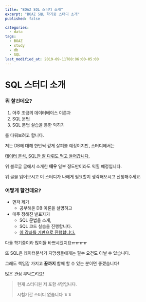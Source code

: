 ```yaml
---
title: "BOAZ SQL 스터디 소개"
excerpt: "BOAZ SQL 학기중 스터디 소개"
published: false

categories:
  - data
tags:
  - BOAZ
  - study
  - db
  - SQL
last_modified_at: 2019-09-11T08:06:00-05:00
---
```


# SQL 스터디 소개

### 뭐 할건데요?

1. 아주 조금의 데이터베이스 이론과
2. SQL 문법
3. SQL 문법 실습을 통한 익히기

를 다뤄보려고 합니다.

저는 DB에 대해 한번씩 깊게 살펴볼 예정이지만, 스터디에서는

[데이터 분석, SQL만 잘 다뤄도 먹고 들어갑니다.](https://brunch.co.kr/@minu-log/4)

위 블로글 글에서 소개한 **매우** 일부 정도만이라도 익힐 예정입니다.

위 글을 읽어보시고 이 스터디가 나에게 필요할지 생각해보시고 신청해주세요.



### 어떻게 할건데요?

- 먼저 제가 
  - 공부해온 DB 이론을 설명하고
- 매주 정해진 발표자가 
  - SQL 문법을 소개,
  - SQL 코드 실습을 진행합니다.
  - [이 강좌를 기반으로 진행합니다.](https://mode.com/resources/sql-tutorial/introduction-to-sql)



다들 학기중이라 많이들 바쁘시겠지요ㅠㅠㅠㅠ

또 SQL은 데이터분석가 지망생들에게는 필수 요건도 아닐 수 있습니다.

그래도 책임감 가지고 **끝까지** 함께 할 수 있는 분이면 좋겠습니다!

많은 관심 부탁드려요!

> 현재 스터디원 저 포함 4명입니다.
>
> 시험기간 스터디 없습니다 ㅎㅎ

